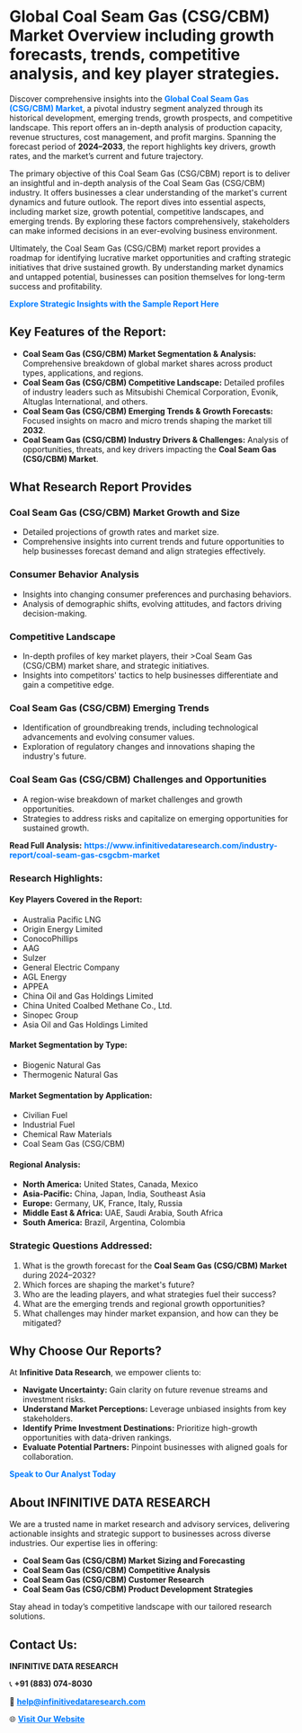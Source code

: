 <h1>Global Coal Seam Gas (CSG/CBM) Market Overview including growth forecasts, trends, competitive analysis, and key player strategies.</h1>
<p>
Discover comprehensive insights into the 
<a href="https://www.infinitivedataresearch.com/industry-report/coal-seam-gas-csgcbm-market" rel="dofollow" style="color: #007BFF; text-decoration: none;"><strong>Global Coal Seam Gas (CSG/CBM) Market</strong></a>, a pivotal industry segment analyzed through its historical development, emerging trends, growth prospects, and competitive landscape. This report offers an in-depth analysis of production capacity, revenue structures, cost management, and profit margins. Spanning the forecast period of <strong>2024–2033</strong>, the report highlights key drivers, growth rates, and the market’s current and future trajectory.
</p>
<p>
The primary objective of this Coal Seam Gas (CSG/CBM) report is to deliver an insightful and in-depth analysis of the Coal Seam Gas (CSG/CBM) industry. It offers businesses a clear understanding of the market's current dynamics and future outlook. The report dives into essential aspects, including market size, growth potential, competitive landscapes, and emerging trends. By exploring these factors comprehensively, stakeholders can make informed decisions in an ever-evolving business environment.
</p>
<p>
Ultimately, the Coal Seam Gas (CSG/CBM) market report provides a roadmap for identifying lucrative market opportunities and crafting strategic initiatives that drive sustained growth. By understanding market dynamics and untapped potential, businesses can position themselves for long-term success and profitability.
</p>
<p>
<a href="https://www.infinitivedataresearch.com/request-sample/reportId=111665" style="color: #007BFF; text-decoration: none;"><strong>Explore Strategic Insights with the Sample Report Here</strong></a>
</p>

<h2>Key Features of the Report:</h2>
<ul>
<li><strong>Coal Seam Gas (CSG/CBM) Market Segmentation & Analysis:</strong> Comprehensive breakdown of global market shares across product types, applications, and regions.</li>
<li><strong>Coal Seam Gas (CSG/CBM) Competitive Landscape:</strong> Detailed profiles of industry leaders such as Mitsubishi Chemical Corporation, Evonik, Altuglas International, and others.</li>
<li><strong>Coal Seam Gas (CSG/CBM) Emerging Trends & Growth Forecasts:</strong> Focused insights on macro and micro trends shaping the market till <strong>2032</strong>.</li>
<li><strong>Coal Seam Gas (CSG/CBM) Industry Drivers & Challenges:</strong> Analysis of opportunities, threats, and key drivers impacting the <strong>Coal Seam Gas (CSG/CBM) Market</strong>.</li>
</ul>

<h2>What Research Report Provides</h2>
<h3>Coal Seam Gas (CSG/CBM) Market Growth and Size</h3>
<ul>
<li>Detailed projections of growth rates and market size.</li>
<li>Comprehensive insights into current trends and future opportunities to help businesses forecast demand and align strategies effectively.</li>
</ul>

<h3>Consumer Behavior Analysis</h3>
<ul>
<li>Insights into changing consumer preferences and purchasing behaviors.</li>
<li>Analysis of demographic shifts, evolving attitudes, and factors driving decision-making.</li>
</ul>

<h3>Competitive Landscape</h3>
<ul>
<li>In-depth profiles of key market players, their >Coal Seam Gas (CSG/CBM) market share, and strategic initiatives.</li>
<li>Insights into competitors' tactics to help businesses differentiate and gain a competitive edge.</li>
</ul>

<h3>Coal Seam Gas (CSG/CBM) Emerging Trends</h3>
<ul>
<li>Identification of groundbreaking trends, including technological advancements and evolving consumer values.</li>
<li>Exploration of regulatory changes and innovations shaping the industry's future.</li>
</ul>

<h3>Coal Seam Gas (CSG/CBM) Challenges and Opportunities</h3>
<ul>
<li>A region-wise breakdown of market challenges and growth opportunities.</li>
<li>Strategies to address risks and capitalize on emerging opportunities for sustained growth.</li>
</ul>
<p><strong>Read Full Analysis:</strong> <a href="https://www.infinitivedataresearch.com/industry-report/coal-seam-gas-csgcbm-market" rel="dofollow" style="color: #007BFF; text-decoration: none;"><strong>https://www.infinitivedataresearch.com/industry-report/coal-seam-gas-csgcbm-market</strong></a></p>
<h3>Research Highlights:</h3>
<h4>Key Players Covered in the Report:</h4>
<ul><li>Australia Pacific LNG</li><li>Origin Energy Limited</li><li>ConocoPhillips</li><li>AAG</li><li>Sulzer</li><li>General Electric Company</li><li>AGL Energy</li><li>APPEA</li><li>China Oil and Gas Holdings Limited</li><li>China United Coalbed Methane Co., Ltd.</li><li>Sinopec Group</li><li>Asia Oil and Gas Holdings Limited</li></ul>
<h4>Market Segmentation by Type:</h4>
<ul><li>Biogenic Natural Gas</li><li>Thermogenic Natural Gas</li></ul>
<h4>Market Segmentation by Application:</h4>
<ul><li>Civilian Fuel</li><li>Industrial Fuel</li><li>Chemical Raw Materials</li><li>Coal Seam Gas (CSG/CBM)</li></ul>

<h4>Regional Analysis:</h4>
<ul>
<li><strong>North America:</strong> United States, Canada, Mexico</li>
<li><strong>Asia-Pacific:</strong> China, Japan, India, Southeast Asia</li>
<li><strong>Europe:</strong> Germany, UK, France, Italy, Russia</li>
<li><strong>Middle East & Africa:</strong> UAE, Saudi Arabia, South Africa</li>
<li><strong>South America:</strong> Brazil, Argentina, Colombia</li>
</ul>

<h3>Strategic Questions Addressed:</h3>
<ol>
<li>What is the growth forecast for the <strong>Coal Seam Gas (CSG/CBM) Market</strong> during 2024–2032?</li>
<li>Which forces are shaping the market's future?</li>
<li>Who are the leading players, and what strategies fuel their success?</li>
<li>What are the emerging trends and regional growth opportunities?</li>
<li>What challenges may hinder market expansion, and how can they be mitigated?</li>
</ol>

<h2>Why Choose Our Reports?</h2>
<p>At <strong>Infinitive Data Research</strong>, we empower clients to:</p>
<ul>
<li><strong>Navigate Uncertainty:</strong> Gain clarity on future revenue streams and investment risks.</li>
<li><strong>Understand Market Perceptions:</strong> Leverage unbiased insights from key stakeholders.</li>
<li><strong>Identify Prime Investment Destinations:</strong> Prioritize high-growth opportunities with data-driven rankings.</li>
<li><strong>Evaluate Potential Partners:</strong> Pinpoint businesses with aligned goals for collaboration.</li>
</ul>
<p><a href="https://www.infinitivedataresearch.com/industry-report/coal-seam-gas-csgcbm-market" rel="dofollow" style="color: #007BFF; text-decoration: none;"><strong>Speak to Our Analyst Today</strong></a></p>

<h2>About INFINITIVE DATA RESEARCH</h2>
<p>We are a trusted name in market research and advisory services, delivering actionable insights and strategic support to businesses across diverse industries. Our expertise lies in offering:</p>
<ul>
<li><strong>Coal Seam Gas (CSG/CBM) Market Sizing and Forecasting</strong></li>
<li><strong>Coal Seam Gas (CSG/CBM) Competitive Analysis</strong></li>
<li><strong>Coal Seam Gas (CSG/CBM) Customer Research</strong></li>
<li><strong>Coal Seam Gas (CSG/CBM) Product Development Strategies</strong></li>
</ul>
<p>Stay ahead in today’s competitive landscape with our tailored research solutions.</p>

<h2>Contact Us:</h2>
<p><strong>INFINITIVE DATA RESEARCH</strong></p>
<p>📞 <strong>+91 (883) 074-8030</strong></p>
<p>📧 <strong><a href="mailto:help@infinitivedataresearch.com" style="color: #007BFF;">help@infinitivedataresearch.com</a></strong></p>
<p>🌐 <strong><a href="https://www.infinitivedataresearch.com" rel="dofollow" style="color: #007BFF;">Visit Our Website</a></strong></p>